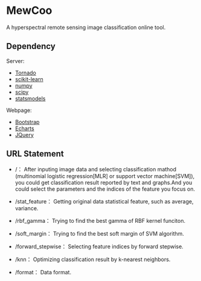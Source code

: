 # MewCoo
A hyperspectral remote sensing image classification online tool.

## Dependency

Server:
- [Tornado](https://github.com/tornadoweb/tornado)
- [scikit-learn](https://github.com/scikit-learn/scikit-learn)
- [numpy](https://github.com/numpy/numpy)
- [scipy](https://github.com/scipy/scipy)
- [statsmodels](https://github.com/statsmodels/statsmodels)

Webpage:
- [Bootstrap](https://github.com/twbs/bootstrap)
- [Echarts](https://github.com/ecomfe/echarts)
- [JQuery](https://github.com/jquery/jquery)

## URL Statement

- /：
After inputing image data and selecting classification mathod (multinomial logistic regression[MLR] or support vector machine[SVM]), you could get classification result reported by text and graphs.And you could select the parameters and the indices of the feature you focus on.

- /stat_feature：
Getting original data statistical feature, such as average, variance.

- /rbf_gamma：
Trying to find the best gamma of RBF kernel funciton.

- /soft_margin：
Trying to find the best soft margin of SVM algorithm.

- /forward_stepwise：
Selecting feature indices by forward stepwise.

- /knn：
Optimizing classification result by k-nearest neighbors.

- /format：
Data format.

